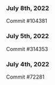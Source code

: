 ### July 8th, 2022

Commit #104381

### July 5th, 2022

Commit #314353


### July 4th, 2022

Commit #72281
